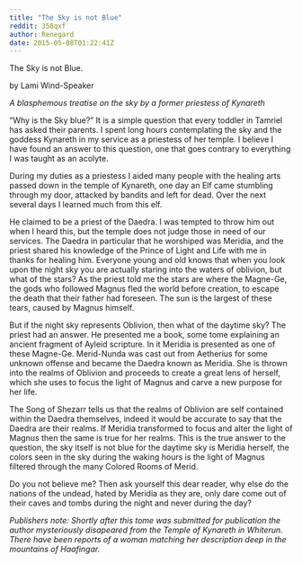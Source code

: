 ```yaml
---
title: "The Sky is not Blue"
reddit: 358qxf
author: Renegard
date: 2015-05-08T01:22:41Z
---
```


The Sky is not Blue.

by Lami Wind-Speaker

*A blasphemous treatise on the sky by a former priestess of Kynareth*

“Why is the Sky blue?” It is a simple question that every toddler in Tamriel has asked their parents. I spent long hours contemplating the sky and the goddess Kynareth in my service as a priestess of her temple. I believe I have found an answer to this question, one that goes contrary to everything I was taught as an acolyte.

During my duties as a priestess I aided many people with the healing arts passed down in the temple of Kynareth, one day an Elf came stumbling through my door, attacked by bandits and left for dead. Over the next several days I learned much from this elf.

He claimed to be a priest of the Daedra. I was tempted to throw him out when I heard this, but the temple does not judge those in need of our services. The Daedra in particular that he worshiped was Meridia, and the priest shared his knowledge of the Prince of Light and Life with me in thanks for healing him. Everyone young and old  knows that when you look upon the night sky you are actually staring into the waters of oblivion, but what of the stars? As the priest told me the stars are where the Magne-Ge, the gods who followed Magnus fled the world before creation, to escape the death that their father had foreseen. The sun is the largest of these tears, caused by Magnus himself.

But if the night sky represents Oblivion, then what of the daytime sky? The priest had an answer. He presented me a book, some tome explaining an ancient fragment of Ayleid scripture. In it Meridia is presented as one of these Magne-Ge. Merid-Nunda was cast out from Aetherius for some unknown offense and became the Daedra known as Meridia. She is thrown into the realms of Oblivion and proceeds to create a great lens of herself, which she uses to focus the light of Magnus and carve a new purpose for her life. 

The Song of Shezarr tells us that the realms of Oblivion are self contained within the Daedra themselves, indeed it would be accurate to say that the Daedra are their realms. If Meridia transformed to focus and alter the light of Magnus then the same is true for her realms. This is the true answer to the question, the sky itself is not blue for the daytime sky is Meridia herself, the colors seen in the sky during the waking hours is the light of Magnus filtered through the many Colored Rooms of Merid. 

Do you not believe me? Then ask yourself this dear reader, why else do the nations of the undead, hated by Meridia as they are, only dare come out of their caves and tombs during the night and never during the day?

*Publishers note: Shortly after this tome was submitted for publication the author mysteriously disapeared from the Temple of Kynareth in Whiterun. There have been reports of a woman matching her description deep in the mountains of Haafingar.*
